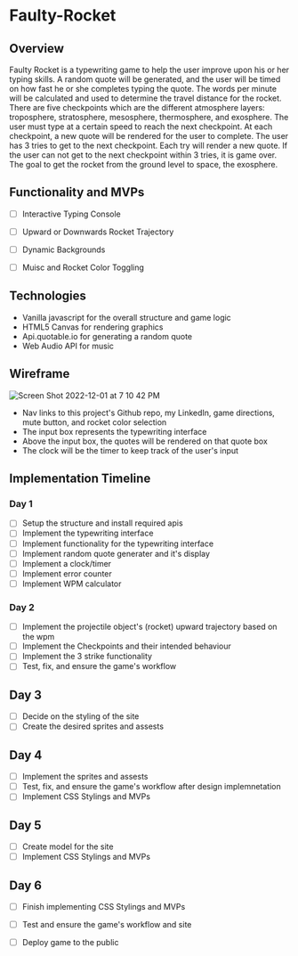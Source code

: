 # Faulty-Rocket

## Overview
Faulty Rocket is a typewriting game to help the user improve upon his or her typing skills. 
A random quote will be generated, and the user will be timed on how fast he or she completes typing the quote.
The words per minute will be calculated and used to determine the travel distance for the rocket. 
There are five checkpoints which are the different atmosphere layers: troposphere, stratosphere, mesosphere, thermosphere, and exosphere.
The user must type at a certain speed to reach the next checkpoint. At each checkpoint, a new quote will be rendered 
for the user to complete. The user has 3 tries to get to the next checkpoint. Each try will render a new quote. If the user can not get to the next checkpoint within 3 tries, it is game over. The goal to get the rocket from the ground level to space, the exosphere. 

## Functionality and MVPs
- [ ] Interactive Typing Console
- [ ] Upward or Downwards Rocket Trajectory 
- [ ] Dynamic Backgrounds 
- [ ] Muisc and Rocket Color Toggling


## Technologies
* Vanilla javascript for the overall structure and game logic
* HTML5 Canvas for rendering graphics
* Api.quotable.io for generating a random quote 
* Web Audio API for music 

## Wireframe
![Screen Shot 2022-12-01 at 7 10 42 PM](https://user-images.githubusercontent.com/26070301/205212945-5f1801b4-20a9-453f-92d7-77478b191877.png)
* Nav links to this project's Github repo, my LinkedIn, game directions, mute button, and rocket color selection
* The input box represents the typewriting interface 
* Above the input box, the quotes will be rendered on that quote box
* The clock will be the timer to keep track of the user's input  

## Implementation Timeline

### Day 1
- [ ] Setup the structure and install required apis
- [ ] Implement the typewriting interface
- [ ] Implement functionality for the typewriting interface
- [ ] Implement random quote generater and it's display
- [ ] Implement a clock/timer 
- [ ] Implement error counter 
- [ ] Implement WPM calculator 

### Day 2
- [ ] Implement the projectile object's (rocket) upward trajectory based on the wpm 
- [ ] Implement the Checkpoints and their intended behaviour 
- [ ] Implement the 3 strike functionality 
- [ ] Test, fix, and ensure the game's workflow 

## Day 3
- [ ] Decide on the styling of the site
- [ ] Create the desired sprites and assests 

## Day 4
- [ ] Implement the sprites and assests
- [ ] Test, fix, and ensure the game's workflow after design implemnetation 
- [ ] Implement CSS Stylings and MVPs

## Day 5
- [ ] Create model for the site 
- [ ] Implement CSS Stylings and MVPs

## Day 6
- [ ] Finish implementing CSS Stylings and MVPs
- [ ] Test and ensure the game's workflow and site 
- [ ] Deploy game to the public 

